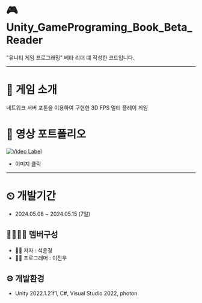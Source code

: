 # 🎮 Unity_GamePrograming_Book_Beta_Reader
"유니티 게임 프로그래밍" 베타 리더 떄 작성한 코드입니다.

---

# 📣 게임 소개
네트워크 서버 포톤을 이용하여 구현한 3D FPS 멀티 플레이 게임

# 🎥 영상 포트폴리오
[![Video Label](http://img.youtube.com/vi/Y01L4En32e4/0.jpg)](https://youtu.be/Y01L4En32e4)
- 이미지 클릭

---

# ⏲ 개발기간
- 2024.05.08 ~ 2024.05.15 (7일)

## 👨‍👨‍👧‍👧 멤버구성
- 👩‍🏫 저자 : 석윤경
- 👨‍💻 프로그래머 : 이진우

## ⚙️ 개발환경
- Unity 2022.1.21f1, C#, Visual Studio 2022, photon

